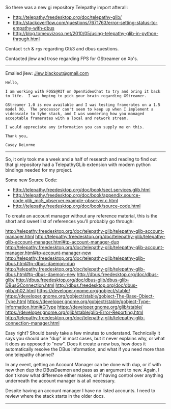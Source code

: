 
So there was a new gi repository Telepathy import afterall:

- http://telepathy.freedesktop.org/doc/telepathy-glib/
- http://stackoverflow.com/questions/7671763/error-setting-status-to-empathy-with-dbus
- http://blog.tomeuvizoso.net/2010/05/using-telepathy-glib-in-python-through.html


Contact `tch` & `rgs` regarding Gtk3 and dbus questions.

Contacted jlew and trose regarding FPS for GStreamer on Xo's.

---

Emailed jlew: Jlew.blackout@gmail.com

    Hello,

    I am working with FOSS@RIT on OpenVideoChat to try and bring it back to life.  I was hoping to pick your brain regarding GStreamer.

    GStreamer 1.0 is now available and I was testing framerates on a 1.5 model XO.  The processor can't seem to keep up when I implement a videoscale to tyhe stack, and I was wondering how you managed acceptable framerates with a local and network stream.

    I would appreciate any information you can supply me on this.

    Thank you,

    Casey DeLorme

---

So, it only took me a week and a half of research and reading to find out that gi.repository had a TelepathyGLib extension with modern python bindings needed for my project.


Some new Source Code:

- http://telepathy.freedesktop.org/doc/book/sect.services.glib.html
- http://telepathy.freedesktop.org/doc/book/appendix.source-code.glib_mc5_observer.example-observer.c.html
- http://telepathy.freedesktop.org/doc/book/source-code.html



To create an account manager without any reference material, this is the short and sweet list of references you'll probably go through:

http://telepathy.freedesktop.org/doc/telepathy-glib/telepathy-glib-account-manager.html
http://telepathy.freedesktop.org/doc/telepathy-glib/telepathy-glib-account-manager.html#tp-account-manager-dup
http://telepathy.freedesktop.org/doc/telepathy-glib/telepathy-glib-account-manager.html#tp-account-manager-new
http://telepathy.freedesktop.org/doc/telepathy-glib/telepathy-glib-dbus.html#tp-dbus-daemon-dup
http://telepathy.freedesktop.org/doc/telepathy-glib/telepathy-glib-dbus.html#tp-dbus-daemon-new
http://dbus.freedesktop.org/doc/dbus-glib/
http://dbus.freedesktop.org/doc/dbus-glib/dbus-glib-DBusGConnection.html
http://dbus.freedesktop.org/doc/dbus-glib/ch02.html
https://developer.gnome.org/gobject/stable/
https://developer.gnome.org/gobject/stable/gobject-The-Base-Object-Type.html
https://developer.gnome.org/gobject/stable/gobject-Type-Information.html#GType
https://developer.gnome.org/glib/stable/
https://developer.gnome.org/glib/stable/glib-Error-Reporting.html
http://telepathy.freedesktop.org/doc/telepathy-glib/telepathy-glib-connection-manager.html

Easy right?  Should barely take a few minutes to understand.
Technically it says you should use "dup" in most cases, but it never explains why, or what it does as opposed to "new".  Does it create a new bus, how does it automatically resolve the DBus information, and what if you need more than one telepathy channel?


In any event, getting an Account Manager can be done with dup, or if with new then dup the DBusDaemon and pass as an argument to new.  Again, I don't know what difference either makes, or if having control over anything underneath the account manager is at all necessary.

Despite having an account manager I have no listed accounts.  I need to review where the stack starts in the older docs.

---

